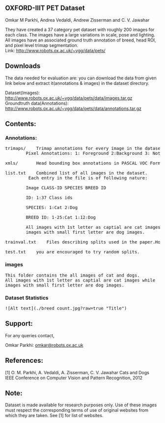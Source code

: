 OXFORD-IIIT PET Dataset
-----------------------
Omkar M Parkhi, Andrea Vedaldi, Andrew Zisserman and C. V. Jawahar

They have created a 37 category pet dataset with roughly 200 images for each class. 
The images have a large variations in scale, pose and lighting. All images have an 
associated ground truth annotation of breed, head ROI, and pixel
level trimap segmentation.<br>
Link: http://www.robots.ox.ac.uk/~vgg/data/pets/<br>

## Downloads
The data needed for evaluation are: you can download the data from given link below and extract it(annotations & images) in the dataset directory.

Dataset(Images): http://www.robots.ox.ac.uk/~vgg/data/pets/data/images.tar.gz<br>
Groundtruth data(Annotations): http://www.robots.ox.ac.uk/~vgg/data/pets/data/annotations.tar.gz<br>

Contents:
--------
### Annotations: 
<pre>
trimaps/ 	Trimap annotations for every image in the dataset
		Pixel Annotations: 1: Foreground 2:Background 3: Not classified
		
xmls/		Head bounding box annotations in PASCAL VOC Format

list.txt	Combined list of all images in the dataset.
		&nbsp;Each entry in the file is of following nature:<br/>
		Image CLASS-ID SPECIES BREED ID<br/>
		ID: 1:37 Class ids<br/>
		SPECIES: 1:Cat 2:Dog<br/>
		BREED ID: 1-25:Cat 1:12:Dog<br/>
		All images with 1st letter as captial are cat images while
		images with small first letter are dog images.
		
trainval.txt	Files describing splits used in the paper.However,

test.txt	you are encouraged to try random splits.
</pre>

### images
<pre>
This folder contains the all images of cat and dogs.
All images with 1st letter as captial are cat images while
images with small first letter are dog images. 
</pre>

### Dataset Statistics
<pre>
![Alt text](./breed_count.jpg?raw=true "Title")
</pre>


Support:
-------
For any queries contact,

Omkar Parkhi: omkar@robots.ox.ac.uk

References:
----------
[1] O. M. Parkhi, A. Vedaldi, A. Zisserman, C. V. Jawahar
   Cats and Dogs  
   IEEE Conference on Computer Vision and Pattern Recognition, 2012

Note:
----
Dataset is made available for research purposes only. Use of these images must respect 
the corresponding terms of use of original websites from which they are taken.
See [1] for list of websites.   
